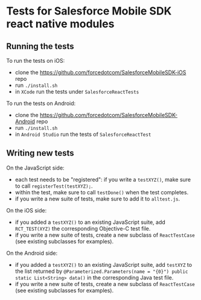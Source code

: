 # Tests for Salesforce Mobile SDK react native modules

## Running the tests
To run the tests on iOS:
- clone the https://github.com/forcedotcom/SalesforceMobileSDK-iOS repo
- run `./install.sh`
- in `XCode` run the tests under `SalesforceReactTests`

To run the tests on Android:
- clone the https://github.com/forcedotcom/SalesforceMobileSDK-Android repo
- run `./install.sh`
- in `Android Studio` run the tests of `SalesforceReactTest`

## Writing new tests
On the JavaScript side:
- each test needs to be "registered": if you write a `testXYZ()`, make sure to call `registerTest(testXYZ);`.
- within the test, make sure to call `testDone()` when the test completes.
- if you write a new suite of tests, make sure to add it to `alltest.js`.

On the iOS side:
- if you added a `testXYZ()` to an existing JavaScript suite, add `RCT_TEST(XYZ)` the corresponding Objective-C test file.
- if you write a new suite of tests, create a new subclass of `ReactTestCase` (see existing subclasses for examples).

On the Android side:
- if you added a `testXYZ()` to an existing JavaScript suite, add `testXYZ` to the list returned by `@Parameterized.Parameters(name = "{0}") public static List<String> data()` in the corresponding Java test file.
- if you write a new suite of tests, create a new subclass of `ReactTestCase` (see existing subclasses for examples).
